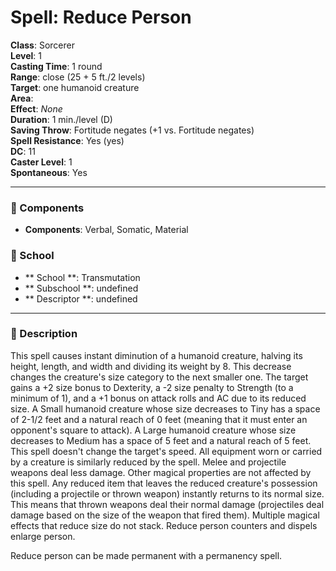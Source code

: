 
# Spell: Reduce Person
**Class**: Sorcerer  
**Level**: 1  
**Casting Time**: 1 round  
**Range**: close (25 + 5 ft./2 levels)  
**Target**: one humanoid creature  
**Area**:   
**Effect**: _None_  
**Duration**: 1 min./level (D)  
**Saving Throw**: Fortitude negates (+1 vs. Fortitude negates)  
**Spell Resistance**: Yes (yes)  
**DC**: 11  
**Caster Level**: 1  
**Spontaneous**: Yes

---

### 🔮 Components
- **Components**: Verbal, Somatic, Material

### 🏫 School
- ** School **: Transmutation
- ** Subschool **: undefined
- ** Descriptor **: undefined
---

### 📜 Description
This spell causes instant diminution of a humanoid creature, halving its height, length, and width and dividing its weight by 8. This decrease changes the creature's size category to the next smaller one. The target gains a +2 size bonus to Dexterity, a -2 size penalty to Strength (to a minimum of 1), and a +1 bonus on attack rolls and AC due to its reduced size. A Small humanoid creature whose size decreases to Tiny has a space of 2-1/2 feet and a natural reach of 0 feet (meaning that it must enter an opponent's square to attack). A Large humanoid creature whose size decreases to Medium has a space of 5 feet and a natural reach of 5 feet. This spell doesn't change the target's speed. All equipment worn or carried by a creature is similarly reduced by the spell. Melee and projectile weapons deal less damage. Other magical properties are not affected by this spell. Any reduced item that leaves the reduced creature's possession (including a projectile or thrown weapon) instantly returns to its normal size. This means that thrown weapons deal their normal damage (projectiles deal damage based on the size of the weapon that fired them). Multiple magical effects that reduce size do not stack. Reduce person counters and dispels enlarge person.

Reduce person can be made permanent with a permanency spell.
